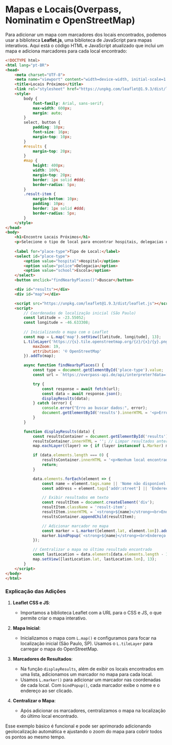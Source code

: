 # Mapas e Locais(Overpass, Nominatim e OpenStreetMap)

Para adicionar um mapa com marcadores dos locais encontrados, podemos usar a biblioteca **Leaflet.js**, uma biblioteca de JavaScript para mapas interativos. Aqui está o código HTML e JavaScript atualizado que inclui um mapa e adiciona marcadores para cada local encontrado:

```html
<!DOCTYPE html>
<html lang="pt-BR">
<head>
    <meta charset="UTF-8">
    <meta name="viewport" content="width=device-width, initial-scale=1.0">
    <title>Locais Próximos</title>
    <link rel="stylesheet" href="https://unpkg.com/leaflet@1.9.3/dist/leaflet.css" />
    <style>
        body {
            font-family: Arial, sans-serif;
            max-width: 600px;
            margin: auto;
        }
        select, button {
            padding: 10px;
            font-size: 16px;
            margin-top: 10px;
        }
        #results {
            margin-top: 20px;
        }
        #map {
            height: 400px;
            width: 100%;
            margin-top: 20px;
            border: 1px solid #ddd;
            border-radius: 5px;
        }
        .result-item {
            margin-bottom: 10px;
            padding: 10px;
            border: 1px solid #ddd;
            border-radius: 5px;
        }
    </style>
</head>
<body>
    <h1>Encontre Locais Próximos</h1>
    <p>Selecione o tipo de local para encontrar hospitais, delegacias ou escolas próximas.</p>
  
    <label for="place-type">Tipo de Local:</label>
    <select id="place-type">
        <option value="hospital">Hospital</option>
        <option value="police">Delegacia</option>
        <option value="school">Escola</option>
    </select>
    <button onclick="findNearbyPlaces()">Buscar</button>

    <div id="results"></div>
    <div id="map"></div>

    <script src="https://unpkg.com/leaflet@1.9.3/dist/leaflet.js"></script>
    <script>
        // Coordenadas de localização inicial (São Paulo)
        const latitude = -23.55052;
        const longitude = -46.633308;
      
        // Inicializando o mapa com o Leaflet
        const map = L.map('map').setView([latitude, longitude], 13);
        L.tileLayer('https://{s}.tile.openstreetmap.org/{z}/{x}/{y}.png', {
            maxZoom: 19,
            attribution: '© OpenStreetMap'
        }).addTo(map);

        async function findNearbyPlaces() {
            const type = document.getElementById('place-type').value;
            const url = `https://overpass-api.de/api/interpreter?data=[out:json];node["amenity"="${type}"](around:3000,${latitude},${longitude});out;`;

            try {
                const response = await fetch(url);
                const data = await response.json();
                displayResults(data);
            } catch (error) {
                console.error("Erro ao buscar dados:", error);
                document.getElementById('results').innerHTML = '<p>Erro ao buscar dados. Tente novamente.</p>';
            }
        }

        function displayResults(data) {
            const resultsContainer = document.getElementById('results');
            resultsContainer.innerHTML = ''; // Limpar resultados anteriores
            map.eachLayer((layer) => { if (layer instanceof L.Marker) map.removeLayer(layer); }); // Remover marcadores anteriores

            if (data.elements.length === 0) {
                resultsContainer.innerHTML = '<p>Nenhum local encontrado.</p>';
                return;
            }

            data.elements.forEach(element => {
                const name = element.tags.name || 'Nome não disponível';
                const address = element.tags['addr:street'] || 'Endereço não disponível';

                // Exibir resultados em texto
                const resultItem = document.createElement('div');
                resultItem.className = 'result-item';
                resultItem.innerHTML = `<strong>${name}</strong><br>Endereço: ${address}<br>Latitude: ${element.lat}, Longitude: ${element.lon}`;
                resultsContainer.appendChild(resultItem);

                // Adicionar marcador no mapa
                const marker = L.marker([element.lat, element.lon]).addTo(map);
                marker.bindPopup(`<strong>${name}</strong><br>Endereço: ${address}`).openPopup();
            });

            // Centralizar o mapa no último resultado encontrado
            const lastLocation = data.elements[data.elements.length - 1];
            map.setView([lastLocation.lat, lastLocation.lon], 13);
        }
    </script>
</body>
</html>
```

### Explicação das Adições

1. **Leaflet CSS e JS**:

   - Importamos a biblioteca Leaflet com a URL para o CSS e JS, o que permite criar o mapa interativo.
2. **Mapa Inicial**:

   - Inicializamos o mapa com `L.map()` e configuramos para focar na localização inicial (São Paulo, SP). Usamos o `L.tileLayer` para carregar o mapa do OpenStreetMap.
3. **Marcadores de Resultados**:

   - Na função `displayResults`, além de exibir os locais encontrados em uma lista, adicionamos um marcador no mapa para cada local.
   - Usamos `L.marker()` para adicionar um marcador nas coordenadas de cada local. Com `bindPopup()`, cada marcador exibe o nome e o endereço ao ser clicado.
4. **Centralizar o Mapa**:

   - Após adicionar os marcadores, centralizamos o mapa na localização do último local encontrado.

Esse exemplo básico é funcional e pode ser aprimorado adicionando geolocalização automática e ajustando o zoom do mapa para cobrir todos os pontos ao mesmo tempo.

